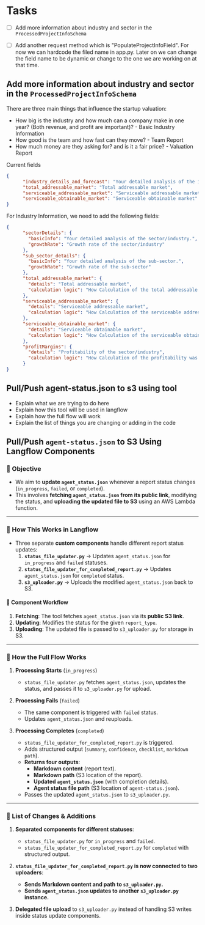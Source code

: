 # Tasks
- [ ] Add more information about industry and sector in the `ProcessedProjectInfoSchema`
- [ ] Add another request method which is "PopulateProjectInfoField". For now we can hardcode the filed name in app.py. Later on we can change the field name to be dynamic or change 
to the one we are working on at that time.


## Add more information about industry and sector in the `ProcessedProjectInfoSchema`
There are three main things that influence the startup valuation:

- How big is the industry and how much can a company make in one year? (Both revenue, and profit are important)? - Basic Industry Information
- How good is the team and how fast can they move? - Team Report
- How much money are they asking for? and is it a fair price? - Valuation Report




Current fields
```json
{ 
      "industry_details_and_forecast": "Your detailed analysis of the industry and forecasts for the project. Make sure it is as per the guidelines provided.",
      "total_addressable_market": "Total addressable market",
      "serviceable_addressable_market": "Serviceable addressable market",
      "serviceable_obtainable_market": "Serviceable obtainable market"
}
```
For Industry Information, we need to add the following fields:

```json
{ 
      "sectorDetails": {
        "basicInfo": "Your detailed analysis of the sector/industry.",
        "growthRate": "Growth rate of the sector/industry"
      },
      "sub_sector_details": {
        "basicInfo": "Your detailed analysis of the sub-sector.",
        "growthRate": "Growth rate of the sub-sector"
      },
      "total_addressable_market": {
        "details": "Total addressable market",
        "calculation logic": "How Calculation of the total addressable market was done"
      },
      "serviceable_addressable_market": {
        "details": "Serviceable addressable market",
        "calculation logic": "How Calculation of the serviceable addressable market was done"
      },
      "serviceable_obtainable_market": {
        "details": "Serviceable obtainable market",
        "calculation logic": "How Calculation of the serviceable obtainable market was done"
      },
      "profitMargins": {
        "details": "Profitability of the sector/industry",
        "calculation logic": "How Calculation of the profitability was done"
      }
}
```


## Pull/Push agent-status.json to s3 using tool

- Explain what we are trying to do here
- Explain how this tool will be used in langflow
- Explain how the full flow will work
- Explain the list of things you are changing or adding in the code

## **Pull/Push `agent-status.json` to S3 Using Langflow Components**

### **🔹 Objective**

- We aim to **update `agent_status.json`** whenever a report status changes (`in_progress`, `failed`, or `completed`).
- This involves **fetching `agent_status.json` from its public link**, modifying the status, and **uploading the updated file to S3** using an AWS Lambda function.

---

### **🔹 How This Works in Langflow**

- Three separate **custom components** handle different report status updates:
  1. **`status_file_updater.py`** → Updates `agent_status.json` for `in_progress` and `failed` statuses.
  2. **`status_file_updater_for_completed_report.py`** → Updates `agent_status.json` for `completed` status.
  3. **`s3_uploader.py`** → Uploads the modified `agent_status.json` back to S3.

#### **📌 Component Workflow**

1. **Fetching**: The tool fetches `agent_status.json` via its **public S3 link**.
2. **Updating**: Modifies the status for the given `report_type`.
3. **Uploading**: The updated file is passed to `s3_uploader.py` for storage in S3.

---

### **🔹 How the Full Flow Works**

1. **Processing Starts** (`in_progress`)

   - `status_file_updater.py` fetches `agent_status.json`, updates the status, and passes it to `s3_uploader.py` for upload.

2. **Processing Fails** (`failed`)

   - The same component is triggered with `failed` status.
   - Updates `agent_status.json` and reuploads.

3. **Processing Completes** (`completed`)
   - `status_file_updater_for_completed_report.py` is triggered.
   - Adds structured output (`summary`, `confidence`, `checklist`, `markdown path`).
   - **Returns four outputs**:
     - **Markdown content** (report text).
     - **Markdown path** (S3 location of the report).
     - **Updated `agent_status.json`** (with completion details).
     - **Agent status file path** (S3 location of `agent-status.json`).
   - Passes the updated `agent_status.json` to `s3_uploader.py`.

---

### **🔹 List of Changes & Additions**

1. **Separated components for different statuses**:

   - `status_file_updater.py` for `in_progress` and `failed`.
   - `status_file_updater_for_completed_report.py` for `completed` with structured output.

2. **`status_file_updater_for_completed_report.py` is now connected to two uploaders**:

   - **Sends Markdown content and path to `s3_uploader.py`.**
   - **Sends `agent_status.json` updates to another `s3_uploader.py` instance.**

3. **Delegated file upload** to `s3_uploader.py` instead of handling S3 writes inside status update components.
